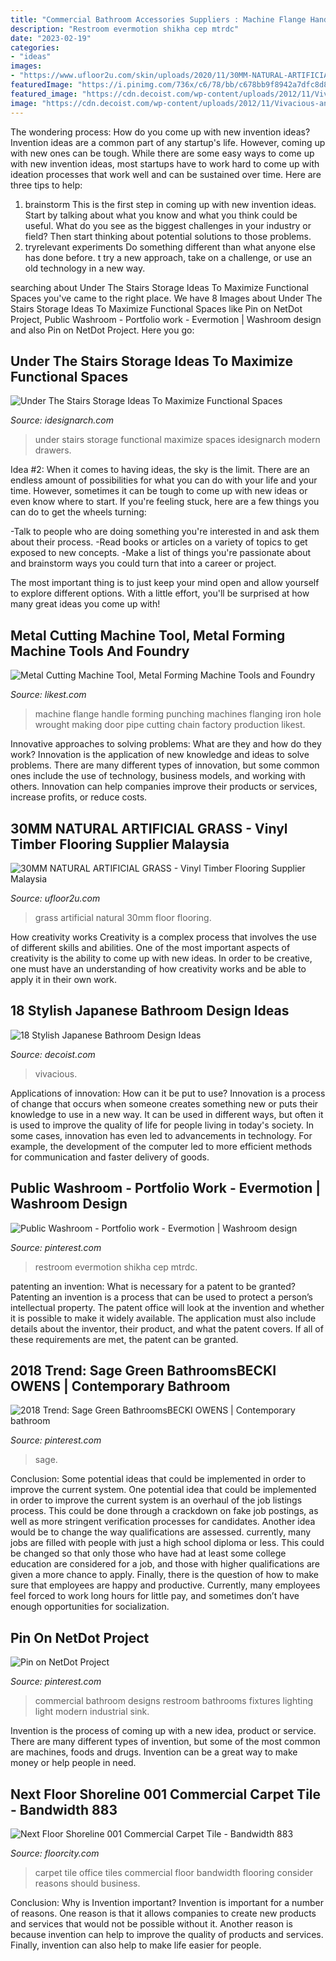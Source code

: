 ```yaml
---
title: "Commercial Bathroom Accessories Suppliers : Machine Flange Handle Forming Punching Machines Flanging Iron Hole Wrought Making Door Pipe Cutting Chain Factory Production Likest"
description: "Restroom evermotion shikha cep mtrdc"
date: "2023-02-19"
categories:
- "ideas"
images:
- "https://www.ufloor2u.com/skin/uploads/2020/11/30MM-NATURAL-ARTIFICIAL-GRASS.jpg"
featuredImage: "https://i.pinimg.com/736x/c6/78/bb/c678bb9f8942a7dfc8d8bc0820944373.jpg"
featured_image: "https://cdn.decoist.com/wp-content/uploads/2012/11/Vivacious-and-breathtaking-Japanese-bathroom-with-dazzling-details.jpg"
image: "https://cdn.decoist.com/wp-content/uploads/2012/11/Vivacious-and-breathtaking-Japanese-bathroom-with-dazzling-details.jpg"
---
```



The wondering process: How do you come up with new invention ideas?
Invention ideas are a common part of any startup's life. However, coming up with new ones can be tough. While there are some easy ways to come up with new invention ideas, most startups have to work hard to come up with ideation processes that work well and can be sustained over time. Here are three tips to help:
1) brainstorm
This is the first step in coming up with new invention ideas. Start by talking about what you know and what you think could be useful. What do you see as the biggest challenges in your industry or field? Then start thinking about potential solutions to those problems.
2) tryrelevant experiments
Do something different than what anyone else has done before. t try a new approach, take on a challenge, or use an old technology in a new way.

	

		
searching about Under The Stairs Storage Ideas To Maximize Functional Spaces you've came to the right place. We have 8 Images about Under The Stairs Storage Ideas To Maximize Functional Spaces like Pin on NetDot Project, Public Washroom - Portfolio work - Evermotion | Washroom design and also Pin on NetDot Project. Here you go:
		
    
## Under The Stairs Storage Ideas To Maximize Functional Spaces

<img loading=lazy src="https://www.idesignarch.com/wp-content/uploads/Under-The-Stairs-Storage-Ideas_9.jpg" onerror="this.onerror=null;this.src='https://tse4.mm.bing.net/th?id=OIP.Nzy4pwoePCxEBY-K5Y1siAHaGn&amp;pid=15.1';" alt="Under The Stairs Storage Ideas To Maximize Functional Spaces">

_Source: idesignarch.com_

>under stairs storage functional maximize spaces idesignarch modern drawers. 

	

Idea #2:
When it comes to having ideas, the sky is the limit. There are an endless amount of possibilities for what you can do with your life and your time. However, sometimes it can be tough to come up with new ideas or even know where to start.
If you're feeling stuck, here are a few things you can do to get the wheels turning:

-Talk to people who are doing something you're interested in and ask them about their process.
-Read books or articles on a variety of topics to get exposed to new concepts.
-Make a list of things you're passionate about and brainstorm ways you could turn that into a career or project.

The most important thing is to just keep your mind open and allow yourself to explore different options. With a little effort, you'll be surprised at how many great ideas you come up with!

    
## Metal Cutting Machine Tool, Metal Forming Machine Tools And Foundry

<img loading=lazy src="https://www.likest.com/flanging-machines/flange-gaskets.jpg" onerror="this.onerror=null;this.src='https://tse3.mm.bing.net/th?id=OIP.6lTDk2OAM7qIU188wcILpwHaKc&amp;pid=15.1';" alt="Metal Cutting Machine Tool, Metal Forming Machine Tools and Foundry">

_Source: likest.com_

>machine flange handle forming punching machines flanging iron hole wrought making door pipe cutting chain factory production likest. 

	

Innovative approaches to solving problems: What are they and how do they work?
Innovation is the application of new knowledge and ideas to solve problems. There are many different types of innovation, but some common ones include the use of technology, business models, and working with others. Innovation can help companies improve their products or services, increase profits, or reduce costs.

    
## 30MM NATURAL ARTIFICIAL GRASS - Vinyl Timber Flooring Supplier Malaysia

<img loading=lazy src="https://www.ufloor2u.com/skin/uploads/2020/11/30MM-NATURAL-ARTIFICIAL-GRASS.jpg" onerror="this.onerror=null;this.src='https://tse1.mm.bing.net/th?id=OIP.ZXbj2MCquOXXesHigVB7iwHaHZ&amp;pid=15.1';" alt="30MM NATURAL ARTIFICIAL GRASS - Vinyl Timber Flooring Supplier Malaysia">

_Source: ufloor2u.com_

>grass artificial natural 30mm floor flooring. 

	

How creativity works
Creativity is a complex process that involves the use of different skills and abilities. One of the most important aspects of creativity is the ability to come up with new ideas. In order to be creative, one must have an understanding of how creativity works and be able to apply it in their own work.

    
## 18 Stylish Japanese Bathroom Design Ideas

<img loading=lazy src="https://cdn.decoist.com/wp-content/uploads/2012/11/Vivacious-and-breathtaking-Japanese-bathroom-with-dazzling-details.jpg" onerror="this.onerror=null;this.src='https://tse1.mm.bing.net/th?id=OIP.w0IWt6KcRZnGOjmYJKe8NwHaFO&amp;pid=15.1';" alt="18 Stylish Japanese Bathroom Design Ideas">

_Source: decoist.com_

>vivacious. 

	

Applications of innovation: How can it be put to use?
Innovation is a process of change that occurs when someone creates something new or puts their knowledge to use in a new way. It can be used in different ways, but often it is used to improve the quality of life for people living in today's society. In some cases, innovation has even led to advancements in technology. For example, the development of the computer led to more efficient methods for communication and faster delivery of goods.

    
## Public Washroom - Portfolio Work - Evermotion | Washroom Design

<img loading=lazy src="https://i.pinimg.com/736x/c6/78/bb/c678bb9f8942a7dfc8d8bc0820944373.jpg" onerror="this.onerror=null;this.src='https://tse4.mm.bing.net/th?id=OIP.ZH8d9btI9lHq1us2yZOnJgHaHa&amp;pid=15.1';" alt="Public Washroom - Portfolio work - Evermotion | Washroom design">

_Source: pinterest.com_

>restroom evermotion shikha cep mtrdc. 

	

patenting an invention: What is necessary for a patent to be granted?
Patenting an invention is a process that can be used to protect a person’s intellectual property. The patent office will look at the invention and whether it is possible to make it widely available. The application must also include details about the inventor, their product, and what the patent covers. If all of these requirements are met, the patent can be granted.

    
## 2018 Trend: Sage Green BathroomsBECKI OWENS | Contemporary Bathroom

<img loading=lazy src="https://i.pinimg.com/736x/3f/46/b4/3f46b4968e5ae1d70544e7b2f87c3367.jpg" onerror="this.onerror=null;this.src='https://tse1.mm.bing.net/th?id=OIP.na7iTwHcu3GOE03nlqBZPQHaLG&amp;pid=15.1';" alt="2018 Trend: Sage Green BathroomsBECKI OWENS | Contemporary bathroom">

_Source: pinterest.com_

>sage. 

	

Conclusion: Some potential ideas that could be implemented in order to improve the current system.
One potential idea that could be implemented in order to improve the current system is an overhaul of the job listings process. This could be done through a crackdown on fake job postings, as well as more stringent verification processes for candidates. Another idea would be to change the way qualifications are assessed. currently, many jobs are filled with people with just a high school diploma or less. This could be changed so that only those who have had at least some college education are considered for a job, and those with higher qualifications are given a more chance to apply. Finally, there is the question of how to make sure that employees are happy and productive. Currently, many employees feel forced to work long hours for little pay, and sometimes don’t have enough opportunities for socialization.

    
## Pin On NetDot Project

<img loading=lazy src="https://i.pinimg.com/736x/55/0c/f4/550cf46c4775a18fa734403759d78785--restroom-design-commercial-design.jpg" onerror="this.onerror=null;this.src='https://tse3.mm.bing.net/th?id=OIP.TYD7J7YklIBnQWTaa_VbDwHaE8&amp;pid=15.1';" alt="Pin on NetDot Project">

_Source: pinterest.com_

>commercial bathroom designs restroom bathrooms fixtures lighting light modern industrial sink. 

	

Invention is the process of coming up with a new idea, product or service. There are many different types of invention, but some of the most common are machines, foods and drugs. Invention can be a great way to make money or help people in need.

    
## Next Floor Shoreline 001 Commercial Carpet Tile - Bandwidth 883

<img loading=lazy src="http://cdn.shopify.com/s/files/1/1506/6562/products/Bandwidth_Room_View_grande.jpg?v=1531347497" onerror="this.onerror=null;this.src='https://tse4.mm.bing.net/th?id=OIP.yOPTeLQD15mFgfoEeTqewAHaHa&amp;pid=15.1';" alt="Next Floor Shoreline 001 Commercial Carpet Tile - Bandwidth 883">

_Source: floorcity.com_

>carpet tile office tiles commercial floor bandwidth flooring consider reasons should business. 

	

Conclusion: Why is Invention important?
Invention is important for a number of reasons. One reason is that it allows companies to create new products and services that would not be possible without it. Another reason is because invention can help to improve the quality of products and services. Finally, invention can also help to make life easier for people.

